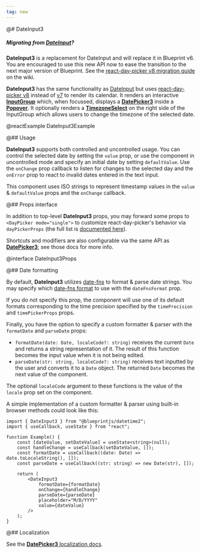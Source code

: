 ```yaml
---
tag: new
---
```


@# DateInput3

<div class="@ns-callout @ns-intent-primary @ns-icon-info-sign @ns-callout-has-body-content">
    <h5 class="@ns-heading">

Migrating from [DateInput](#datetime/date-input)?

</h5>

**DateInput3** is a replacement for DateInput and will replace it in Blueprint v6.
You are encouraged to use this new API now to ease the transition to the next major version of Blueprint.
See the [react-day-picker v8 migration guide](https://github.com/palantir/blueprint/wiki/react-day-picker-8-migration)
on the wiki.

</div>

**DateInput3** has the same functionality as [DateInput](#datetime/date-input) but uses
[react-day-picker v8](https://react-day-picker.js.org/) instead of [v7](https://react-day-picker-v7.netlify.app/)
to render its calendar. It renders an interactive [**InputGroup**](#core/components/input-group)
which, when focussed, displays a [**DatePicker3**](#datetime2/date-picker3) inside a
[**Popover**](#core/components/popover). It optionally renders a [**TimezoneSelect**](#datetime/timezone-select)
on the right side of the InputGroup which allows users to change the timezone of the selected date.

@reactExample DateInput3Example

@## Usage

**DateInput3** supports both controlled and uncontrolled usage. You can control
the selected date by setting the `value` prop, or use the component in
uncontrolled mode and specify an initial date by setting `defaultValue`.
Use the `onChange` prop callback to listen for changes to the selected day and
the `onError` prop to react to invalid dates entered in the text input.

This component uses ISO strings to represent timestamp values in the `value` & `defaultValue` props
and the `onChange` callback.

@## Props interface

In addition to top-level **DateInput3** props, you may forward some props to `<DayPicker mode="single">` to customize
react-day-picker's behavior via `dayPickerProps` (the full list is
[documented here](https://react-day-picker.js.org/api/interfaces/DayPickerSingleProps)).

Shortcuts and modifiers are also configurable via the same API as [**DatePicker3**](#datetime2/date-picker3); see those
docs for more info.

@interface DateInput3Props

@## Date formatting

By default, **DateInput3** utilizes [date-fns](https://date-fns.org/docs/) to format & parse date strings. You may
specify which [date-fns format](https://date-fns.org/docs/format) to use with the `dateFnsFormat` prop.

If you do not specify this prop, the component will use one of its default formats corresponding to the time precision
specified by the `timePrecision` and `timePickerProps` props.

Finally, you have the option to specify a custom formatter & parser with the `formatDate` and `parseDate` props:

-   `formatDate(date: Date, localeCode?: string)` receives the current `Date` and returns a string representation of it.
    The result of this function becomes the input value when it is not being edited.
-   `parseDate(str: string, localeCode?: string)` receives text inputted by the user and converts it to a `Date` object.
    The returned `Date` becomes the next value of the component.

The optional `localeCode` argument to these functions is the value of the `locale` prop set on the component.

A simple implementation of a custom formatter & parser using built-in browser methods could look like this:

```tsx
import { DateInput3 } from "@blueprintjs/datetime2";
import { useCallback, useState } from "react";

function Example() {
    const [dateValue, setDateValue] = useState<string>(null);
    const handleChange = useCallback(setDateValue, []);
    const formatDate = useCallback((date: Date) => date.toLocaleString(), []);
    const parseDate = useCallback((str: string) => new Date(str), []);

    return (
        <DateInput3
            formatDate={formatDate}
            onChange={handleChange}
            parseDate={parseDate}
            placeholder="M/D/YYYY"
            value={dateValue}
        />
    );
}
```

@## Localization

See the [**DatePicker3** localization docs](#datetime2/date-picker3.localization).
